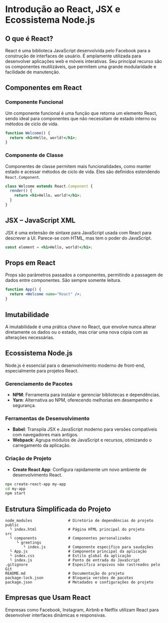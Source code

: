 # Introdução ao React, JSX e Ecossistema Node.js

## O que é React?

React é uma biblioteca JavaScript desenvolvida pelo Facebook para a construção de interfaces de usuário. É amplamente utilizada para desenvolver aplicações web e móveis interativas. Seu principal recurso são os componentes reutilizáveis, que permitem uma grande modularidade e facilidade de manutenção.

## Componentes em React

### Componente Funcional

Um componente funcional é uma função que retorna um elemento React, sendo ideal para componentes que não necessitam de estado interno ou métodos de ciclo de vida.

```jsx
function Welcome() {
  return <h1>Hello, world!</h1>;
}
```

### Componente de Classe

Componentes de classe permitem mais funcionalidades, como manter estado e acessar métodos de ciclo de vida. Eles são definidos estendendo `React.Component`.

```jsx
class Welcome extends React.Component {
  render() {
    return <h1>Hello, world!</h1>;
  }
}
```

## JSX – JavaScript XML

JSX é uma extensão de sintaxe para JavaScript usada com React para descrever a UI. Parece-se com HTML, mas tem o poder do JavaScript.

```jsx
const element = <h1>Hello, world!</h1>;
```

## Props em React

Props são parâmetros passados a componentes, permitindo a passagem de dados entre componentes. São sempre somente leitura.

```jsx
function App() {
  return <Welcome name="React" />;
}
```

## Imutabilidade

A imutabilidade é uma prática chave no React, que envolve nunca alterar diretamente os dados ou o estado, mas criar uma nova cópia com as alterações necessárias.

## Ecossistema Node.js

Node.js é essencial para o desenvolvimento moderno de front-end, especialmente para projetos React.

### Gerenciamento de Pacotes

- **NPM**: Ferramenta para instalar e gerenciar bibliotecas e dependências.
- **Yarn**: Alternativa ao NPM, oferecendo melhorias em desempenho e segurança.

### Ferramentas de Desenvolvimento

- **Babel**: Transpila JSX e JavaScript moderno para versões compatíveis com navegadores mais antigos.
- **Webpack**: Agrupa módulos de JavaScript e recursos, otimizando o carregamento da aplicação.

### Criação de Projeto

- **Create React App**: Configura rapidamente um novo ambiente de desenvolvimento React.

```bash
npx create-react-app my-app
cd my-app
npm start
```

## Estrutura Simplificada do Projeto

```plaintext
node_modules                # Diretório de dependências do projeto
public
  └ index.html              # Página HTML principal do projeto
src
  └ components              # Componentes personalizados
     └ greetings
        └ index.js          # Componente específico para saudações
  └ App.js                  # Componente principal da aplicação
  └ index.css               # Estilo global da aplicação
  └ index.js                # Ponto de entrada do JavaScript
.gitignore                  # Especifica arquivos não rastreados pelo Git
README.md                   # Documentação do projeto
package-lock.json           # Bloqueia versões de pacotes
package.json                # Metadados e configurações do projeto
```

## Empresas que Usam React

Empresas como Facebook, Instagram, Airbnb e Netflix utilizam React para desenvolver interfaces dinâmicas e responsivas.
